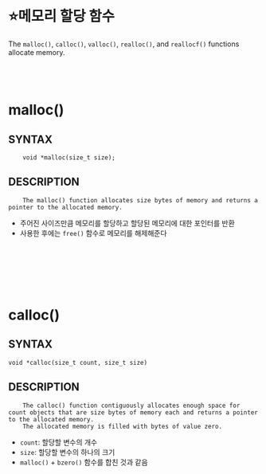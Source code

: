 ⭐메모리 할당 함수
============
The `malloc()`, `calloc()`, `valloc()`, `realloc()`, and `reallocf()` functions allocate memory.
</br>
</br>
</br>
</br>

malloc()
===================

SYNTAX
------
        void *malloc(size_t size);

DESCRIPTION
-----------
        The malloc() function allocates size bytes of memory and returns a pointer to the allocated memory.   

* 주어진 사이즈만큼 메모리를 할당하고 할당된 메모리에 대한 포인터를 반환
* 사용한 후에는 `free()` 함수로 메모리를 해제해준다   
</br>
</br>
</br>
</br>
</br>

calloc()
================

SYNTAX
------
    void *calloc(size_t count, size_t size)

DESCRIPTION
-----------
        The calloc() function contiguously allocates enough space for count objects that are size bytes of memory each and returns a pointer to the allocated memory.
        The allocated memory is filled with bytes of value zero.

* `count`: 할당할 변수의 개수
* `size`: 할당할 변수의 하나의 크기
* `malloc()` + `bzero()` 함수를 합친 것과 같음
